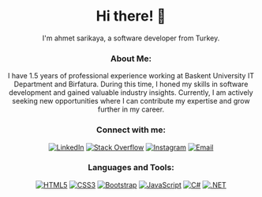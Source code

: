 <h1 align="center">Hi there! 👋</h1>
<p align="center">
  I'm ahmet sarikaya, a software developer from Turkey.
</p>
<h3 align="center">About Me:</h3>
<p align="center">
I have 1.5 years of professional experience working at Baskent University IT Department and Birfatura. During this time, I honed my skills in software development and gained valuable industry insights. Currently, I am actively seeking new opportunities where I can contribute my expertise and grow further in my career.
</p>
<h3 align="center">Connect with me:</h3>
<p align="center">
  <a href="https://linkedin.com/in/ahmetsarikaya0696" target="_blank"><img src="https://img.shields.io/badge/linkedin-%230077B5.svg?&amp;style=flat-square&amp;logo=linkedin&amp;logoColor=white" alt="LinkedIn"></a>
  <a href="https://stackoverflow.com/users/18330549" target="_blank"><img src="https://img.shields.io/badge/stackoverflow-%23F58025.svg?&amp;style=flat-square&amp;logo=stackoverflow&amp;logoColor=white" alt="Stack Overflow"></a>
  <a href="https://instagram.com/ahmetsarikaya0696" target="_blank"><img src="https://img.shields.io/badge/instagram-%23E4405F.svg?&amp;style=flat-square&amp;logo=instagram&amp;logoColor=white" alt="Instagram"></a>
  <a href="mailto:ahmetsarikaya0696@gmail.com"><img src="https://img.shields.io/badge/email-%23D14836.svg?&amp;style=flat-square&amp;logo=gmail&amp;logoColor=white" alt="Email"></a>
</p>
<h3 align="center">Languages and Tools:</h3>
<p align="center">
  <a href="https://www.w3.org/html/" target="_blank"><img src="https://img.shields.io/badge/html5-%23E34F26.svg?&amp;style=flat-square&amp;logo=html5&amp;logoColor=white" alt="HTML5"></a>
  <a href="https://www.w3schools.com/css/" target="_blank"><img src="https://img.shields.io/badge/css3-%231572B6.svg?&amp;style=flat-square&amp;logo=css3&amp;logoColor=white" alt="CSS3"></a>
  <a href="https://getbootstrap.com" target="_blank"><img src="https://img.shields.io/badge/bootstrap-%23563D7C.svg?&amp;style=flat-square&amp;logo=bootstrap&amp;logoColor=white" alt="Bootstrap"></a>
  <a href="https://developer.mozilla.org/en-US/docs/Web/JavaScript" target="_blank"><img src="https://img.shields.io/badge/javascript-%23323330.svg?&amp;style=flat-square&amp;logo=javascript&amp;logoColor=%23F7DF1E" alt="JavaScript"></a>
  <a href="https://www.w3schools.com/cs/" target="_blank"><img src="https://img.shields.io/badge/c%23-%23239120.svg?&amp;style=flat-square&amp;logo=c-sharp&amp;logoColor=white" alt="C#"></a>
  <a href="https://dotnet.microsoft.com/" target="_blank"><img src="https://img.shields.io/badge/.NET-%235C2D91.svg?&amp;style=flat-square&amp;logo=.net&amp;logoColor=white" alt=".NET"></a>
  <a href="https://www.microsoft.com/en
